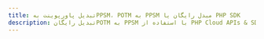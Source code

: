 ---title: تبدیل پاورپوینت بهPPSM، POTM به PPSM مبدل رایگان یا PHP SDKdescription: تبدیل رایگانPOTM به PPSM با استفاده از PHP Cloud APIs & SDK. همچنین اسناد Microsoft PowerPoint را در Cloud ایجاد، ویرایش و رندر کنید.---